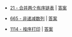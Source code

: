 

- [21 - 合并两个有序链表](https://leetcode-cn.com/problems/merge-two-sorted-lists/) | [答案](https://github.com/wintig/LeetCode/blob/master/leetcode-simple/src/main/java/%E5%90%88%E5%B9%B6%E4%B8%A4%E4%B8%AA%E6%9C%89%E5%BA%8F%E9%93%BE%E8%A1%A80021.java)

- [665 - 非递减数列](https://leetcode-cn.com/problems/non-decreasing-array/) | [答案](https://github.com/wintig/LeetCode/blob/master/leetcode-simple/src/main/java/%E9%9D%9E%E9%80%92%E5%87%8F%E6%95%B0%E5%88%970665.java)

- [1114 - 按序打印](https://leetcode-cn.com/problems/print-in-order/) 
| [答案](https://github.com/wintig/LeetCode/blob/master/leetcode-simple/src/main/java/%E6%8C%89%E5%BA%8F%E6%89%93%E5%8D%B01114.java)



